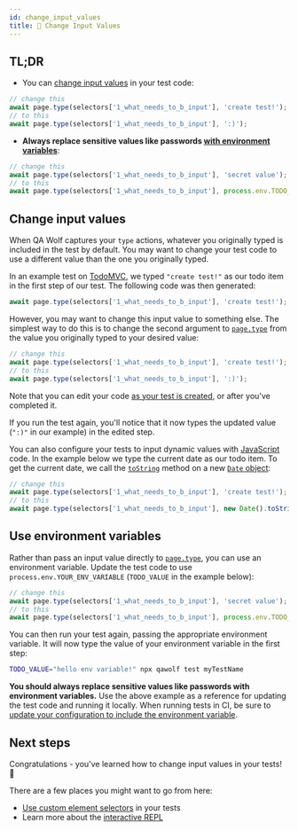 ```yaml
---
id: change_input_values
title: 📮 Change Input Values
---
```


## TL;DR

- You can [change input values](#change-input-values) in your test code:

```js
// change this
await page.type(selectors['1_what_needs_to_b_input'], 'create test!');
// to this
await page.type(selectors['1_what_needs_to_b_input'], ':)');
```

- **Always replace sensitive values like passwords [with environment variables](#use-environment-variables)**:

```js
// change this
await page.type(selectors['1_what_needs_to_b_input'], 'secret value');
// to this
await page.type(selectors['1_what_needs_to_b_input'], process.env.TODO_VALUE);
```

## Change input values

When QA Wolf captures your `type` actions, whatever you originally typed is included in the test by default. You may want to change your test code to use a different value than the one you originally typed.

In an example test on [TodoMVC](http://todomvc.com/examples/react), we typed `"create test!"` as our todo item in the first step of our test. The following code was then generated:

```js
await page.type(selectors['1_what_needs_to_b_input'], 'create test!');
```

However, you may want to change this input value to something else. The simplest way to do this is to change the second argument to [`page.type`](https://github.com/microsoft/playwright/blob/master/docs/api.md#pagetypeselector-text-options) from the value you originally typed to your desired value:

```js
// change this
await page.type(selectors['1_what_needs_to_b_input'], 'create test!');
// to this
await page.type(selectors['1_what_needs_to_b_input'], ':)');
```

Note that you can edit your code [as your test is created](create_a_test#review-test-code), or after you've completed it.

If you run the test again, you'll notice that it now types the updated value (`":)"` in our example) in the edited step.

You can also configure your tests to input dynamic values with [JavaScript](https://developer.mozilla.org/en-US/docs/Web/JavaScript) code. In the example below we type the current date as our todo item. To get the current date, we call the [`toString`](https://developer.mozilla.org/en-US/docs/Web/JavaScript/Reference/Global_Objects/Date/toString) method on a new [`Date` object](https://developer.mozilla.org/en-US/docs/Web/JavaScript/Reference/Global_Objects/Date):

```js
// change this
await page.type(selectors['1_what_needs_to_b_input'], 'create test!');
// to this
await page.type(selectors['1_what_needs_to_b_input'], new Date().toString());
```

## Use environment variables

Rather than pass an input value directly to [`page.type`](https://github.com/microsoft/playwright/blob/master/docs/api.md#pagetypeselector-text-options), you can use an environment variable. Update the test code to use `process.env.YOUR_ENV_VARIABLE` (`TODO_VALUE` in the example below):

```js
// change this
await page.type(selectors['1_what_needs_to_b_input'], 'secret value');
// to this
await page.type(selectors['1_what_needs_to_b_input'], process.env.TODO_VALUE);
```

You can then run your test again, passing the appropriate environment variable. It will now type the value of your environment variable in the first step:

```bash
TODO_VALUE="hello env variable!" npx qawolf test myTestName
```

**You should always replace sensitive values like passwords with environment variables.** Use the above example as a reference for updating the test code and running it locally. When running tests in CI, be sure to [update your configuration to include the environment variable](run_tests_in_ci#use-environment-variables).

## Next steps

Congratulations - you've learned how to change input values in your tests! 🎉

There are a few places you might want to go from here:

- [Use custom element selectors](use_custom_selectors) in your tests
- Learn more about the [interactive REPL](use_the_repl)
